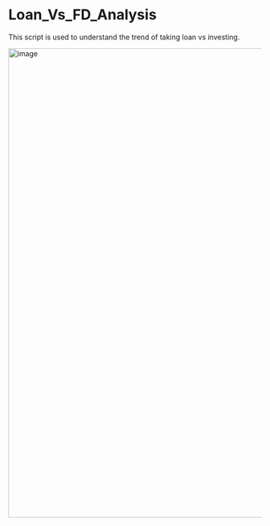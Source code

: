 # Loan_Vs_FD_Analysis
This script is used to understand the trend of taking loan vs investing.

<img width="1004" height="935" alt="image" src="https://github.com/user-attachments/assets/d6dff468-4fdc-4a2f-a14c-59dccd02b2bb" />
